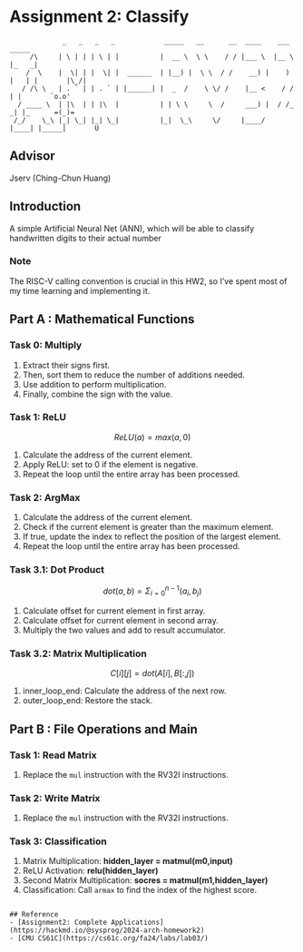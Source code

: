 # Assignment 2: Classify
```
             _   _   _   _            _____   __      __  ____    ___    _____ 
     /\     | \ | | | \ | |          |  __ \  \ \    / / |___ \  |__ \  |_   _|
    /  \    |  \| | |  \| |  ______  | |__) |  \ \  / /    __) |    ) |   | |       |\_/|
   / /\ \   | . ` | | . ` | |______| |  _  /    \ \/ /    |__ <    / /    | |       `o.o'
  / ____ \  | |\  | | |\  |          | | \ \     \  /     ___) |  / /_   _| |_      =(_)=
 /_/    \_\ |_| \_| |_| \_|          |_|  \_\     \/     |____/  |____| |_____|       U
```
## Advisor
Jserv (Ching-Chun Huang)

## Introduction
A simple Artificial Neural Net (ANN), which will be able to classify handwritten digits to their actual number

### Note
The RISC-V calling convention is crucial in this HW2, so I’ve spent most of my time learning and implementing it.

## Part A : Mathematical Functions
### Task 0: Multiply
1. Extract their signs first.
2. Then, sort them to reduce the number of additions needed.
3. Use addition to perform multiplication.
4. Finally, combine the sign with the value.

### Task 1: ReLU
$$ReLU(a) = max(a, 0)$$
1. Calculate the address of the current element.
2. Apply ReLU: set to 0 if the element is negative.
3. Repeat the loop until the entire array has been processed.

### Task 2: ArgMax
1. Calculate the address of the current element.
2. Check if the current element is greater than the maximum element.
3. If true, update the index to reflect the position of the largest element.
4. Repeat the loop until the entire array has been processed.

### Task 3.1: Dot Product
$$dot(a,b) = \Sigma_{i=0}^{n-1} (a_i,b_j)$$
1. Calculate offset for current element in first array.
2. Calculate offset for current element in second array.
3. Multiply the two values and add to result accumulator.

### Task 3.2: Matrix Multiplication
$$C[i][j]=dot(A[i],B[:,j])$$
1. inner_loop_end: Calculate the address of the next row.
2. outer_loop_end: Restore the stack.

## Part B : File Operations and Main
### Task 1: Read Matrix
1. Replace the ``mul`` instruction with the RV32I instructions.

### Task 2: Write Matrix
1. Replace the ``mul`` instruction with the RV32I instructions.

### Task 3: Classification
1. Matrix Multiplication:
**hidden_layer = matmul(m0,input)**
2. ReLU Activation:
**relu(hidden_layer)**
3. Second Matrix Multiplication:
**socres = matmul(m1,hidden_layer)**
4. Classification:
Call ``armax`` to find the index of the highest score.

```

## Reference
- [Assignment2: Complete Applications](https://hackmd.io/@sysprog/2024-arch-homework2)
- [CMU CS61C](https://cs61c.org/fa24/labs/lab03/)
